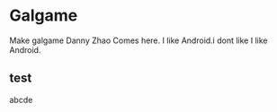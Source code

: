 # Galgame
Make galgame
Danny Zhao Comes here.
I like Android.i dont like
I like Android.
## test
abcde
